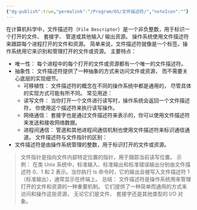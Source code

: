 ```yaml
---
{"dg-publish":true,"permalink":"/Program/OS/文件描述符/","noteIcon":""}
---
```


在计算机科学中，文件描述符（`File Descriptor`）是一个非负整数，用于标识一个打开的文件、 套接字、 管道或其他输入/ 输出资源。 操作系统使用文件描述符来跟踪每个进程打开的文件和资源。  简单来说，文件描述符就像是一个标签，操作系统用它来识别和管理打开的文件或资源。  主要特点：
- 唯一性： 每个进程中的每个打开的文件或资源都有一个唯一的文件描述符。 
- 抽象性： 文件描述符提供了一种抽象的方式来访问文件或资源， 而不需要关心底层的实现细节。 
  - 可移植性： 文件描述符的概念在不同的操作系统中都是通用的， 尽管具体的实现方式可能有所不同。  常见用途：
  - 读写文件： 当你打开一个文件进行读写时，操作系统会返回一个文件描述符， 你使用这个描述符来执行读写操作。 
  - 网络通信： 套接字也是通过文件描述符来表示的，你可以使用文件描述符来发送和接收网络数据。 
  - 进程间通信： 管道和其他进程间通信机制也使用文件描述符来标识通信通道。  文件描述符与文件指针的区别：
- 文件描述符是由操作系统管理的整数，用于标识打开的文件或资源。 
> 文件指针是指向文件内部特定位置的指针，用于跟踪当前读写位置。  示例： 在类 Unix 系统中，标准输入、标准输出和标准错误输出分别由文件描述符 0、1 和 2 表示。当你执行 ls 命令时，它的输出会被写入文件描述符 1（标准输出），通常显示在终端上。 总结： 文件描述符是操作系统用来管理打开的文件和资源的一种重要机制。 它们提供了一种简单而通用的方式来访问和操作这些资源， 无论它们是文件、 套接字还是其他类型的 I/O 对象。